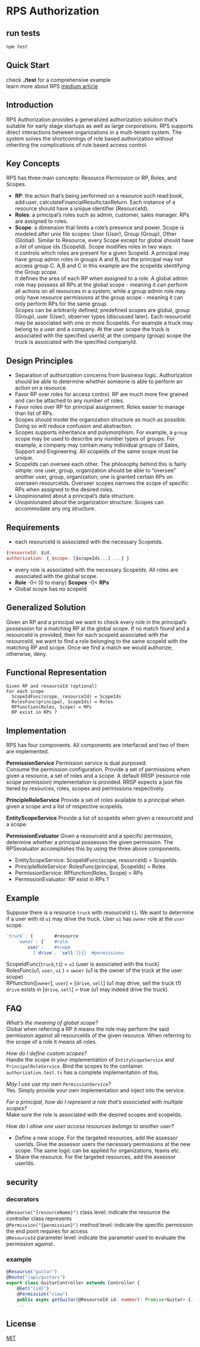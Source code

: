 # RPS Authorization

## run tests

``` bash
npm test
```

## Quick Start

check **./test** for a comprehensive example  
learn more about RPS [medium article](https://medium.com/@callmewa/the-birth-of-rps-e6bfc5eb41c5)  

## Introduction

RPS Authorization provides a generalized authorization solution that’s suitable for early stage startups as well as large corporations.  RPS supports direct interactions between organizations in a multi-tenant system.  The system solves the shortcomings of role based authorization without inheriting the complications of rule based access control.  

## Key Concepts

RPS has three main concepts: Resource Permission or RP, Roles, and Scopes.  

* **RP**: the action that’s being performed on a resource such read:book, add:user, calculateFinancialResults:taxReturn.  Each instance of a resource should have a unique identifier (ResourceId).  
* **Roles**: a principal’s roles such as admin, customer, sales manager.  RPs are assigned to roles.  
* **Scope**: a dimension that limits a role’s presence and power.  Scope is modeled after unix file scopes: User (User), Group (Group), Other (Global).  Similar to Resource, every Scope except for global should have a list of unique ids (ScopeId).   Scope modifies roles in two ways:  
it controls which roles are present for a given ScopeId.  A principal may have group admin roles in groups A and B, but the principal may not access group C.  A,B and C in this example are the scopeIds identifying the Group scope.  
it defines the area of each RP when assigned to a role.  A global admin role may possess all RPs at the global scope - meaning it can perform all actions on all resources in a system, while a group admin role may only have resource permissions at the group scope - meaning it can only perform RPs for the same group.  
Scopes can be arbitrarily defined; predefined scopes are global, group (Group), user (User), observer types (discussed later).  Each resourceId may be associated with one or more ScopeIds.  For example a truck may belong to a user and a company.  At the user scope the truck is associated with the specified userId; at the company (group) scope the truck is associated with the specified companyId.

## Design Principles

* Separation of authorization concerns from business logic.  Authorization should be able to determine whether someone is able to perform an action on a resource.  
* Favor RP over roles for access control.  RP are much more fine grained and can be attached to any number of roles.  
* Favor roles over RP for principal assignment.  Roles easier to manage than list of RPs.  
* Scopes should model the organization structure as much as possible.  Doing so will reduce confusion and abstraction.  
* Scopes supports inheritance and polymorphism.  For example, a `group` scope may be used to describe any number types of groups.  For example, a company may contain many individual groups of Sales, Support and Engineering.  All scopeIds of the same scope must be unique.  
* ScopeIds can oversee each other.  The philosophy behind this is fairly simple: one user, group, organization should be able to “oversee” another user, group, organization; one is granted certain RPs on overseen resourceIds.  Overseer scopes narrows the scope of specific RPs when assigned to the desired roles.
* Unopinionated about a principal’s data structure.
* Unopinionated about the organization structure.  Scopes can accommodate any org structure.

## Requirements

* each resourceId is associated with the necessary ScopeIds.  

```javascript
{resourceId: $id,  
authorization: { $scope: [$scopeIds...] ...} }
```

* every role is associated with the necessary ScopeIds.  All roles are associated with the global scope.  
* **Role** -0< (0 to many) **Scopes** -0< **RPs**  
* Global scope has no scopeId  

## Generalized Solution

Given an RP and a principal we want to check every role in the principal’s possession for a matching RP at the global scope.  If no match found and a resourceId is provided, then for each scopeId associated with the resourceId, we want to find a role belonging to the same scopeId with the matching RP and scope.  Once we find a match we would authorize; otherwise, deny.

## Functional Representation

```psedo
Given RP and resourceId (optional)  
For each scope  
  ScopeIdFunc(scope, resourceId) = ScopeIds  
  RolesFunc(principal, ScopeIds) = Roles  
  RPfunction(Roles, Scope) = RPs  
  RP exist in RPs ?
```

## Implementation

RPS has four components.  All components are interfaced and two of them are implemented.  

**PermissionService**
Permission service is dual purposed:  
Consume the permission configuration.
Provide a set of permissions when given a resource, a set of roles and a scope.
A default RRSP (resource role scope permission) implementation is provided.  RRSP expects a json file tiered by resources, roles, scopes and permissions respectively.

**PrincipleRoleService**
Provide a set of roles available to a principal when given a scope and a list of respective scopeIds.  

**EntityScopeService**
Provide a list of scopeIds when given a resourceId and a scope.  

**PermissionEvaluator**
Given a resourceId and a specific permission, determine whether a principal possesses the given permission.  The RPSevaluator accomplishes this by using the three above components.  

* EntityScopeService: ScopeIdFunc(scope, resourceId) = ScopeIds
* PrincipleRoleService: RolesFunc(principal, ScopeIds) = Roles
* PermissionService: RPfunction(Roles, Scope) = RPs
* PermissionEvaluator: RP exist in RPs ?

## Example  

Suppose there is a resource `truck` with resourceId `t1`.  We want to determine if a user with id `u1` may drive the truck.  User `u1` has `owner` role at the `user` scope.

```javascript
`truck`: {        #resource
    `owner`: {`   #role
       `user`:    #scope
          [`drive`, `sell`]}}}  #permissions
```
  
ScopeIdFunc(`truck`,`t1`) = `u1`  (user is associated with the truck)  
RolesFunc(u1, `user`, `u1` )  = `owner` (u1 is the owner of the truck at the user scope)  
RPfunction([`owner`], `user`) = [`drive`, `sell`] (u1 may drive, sell the truck t1)  
`drive` exists in [`drive`, `sell`] = true (u1 may indeed drive the truck)  

## FAQ

*What’s the meaning of global scope?*  
Global when referring a RP it means the role may perform the said permission against all resourceIds of the given resource.  When referring to the scope of a role it means all roles.

*How do I define custom scopes?*  
Handle the scope in your implementation of `EntityScopeService` and `PrincipalRoleService`.  Bind the scopes to the container.  `authorization.test.ts` has a complete implementation of this.  

*May I use use my own `PermissionService`?*  
Yes.  Simply provide your own implementation and inject into the service.  

*For a principal, how do I represent a role that’s associated with multiple scopes?*  
Make sure the role is associated with the desired scopes and scopeIds.

*How do I allow one user access resources belongs to another user?*  

* Define a new scope.  For the targeted resources, add the assessor userIds.  Give the assessor users the necessary permissions at the new scope. The same logic can be applied for organizations, teams etc.
* Share the resource.  For the targeted resources, add the assessor userIds.  

## security

### decorators

`@Resource("{resourceName}")` class level: indicate the resource the controller class represents  
`@Permission("{permission}")` method level: indicate the specific permission the end point requires for access  
`@ResourceId` parameter level: indicate the parameter used to evaluate the permission against.

### example

```typescript
@Resource("guitar")
@Route("/api/guitars")
export class GuitarController extends Controller {
    @Get("{id}")
    @Permission("view")
    public async getGuitar(@ResourceId id: number): Promise<Guitar> {...}
    ...
```

## License

[MIT](https://choosealicense.com/licenses/mit/)
